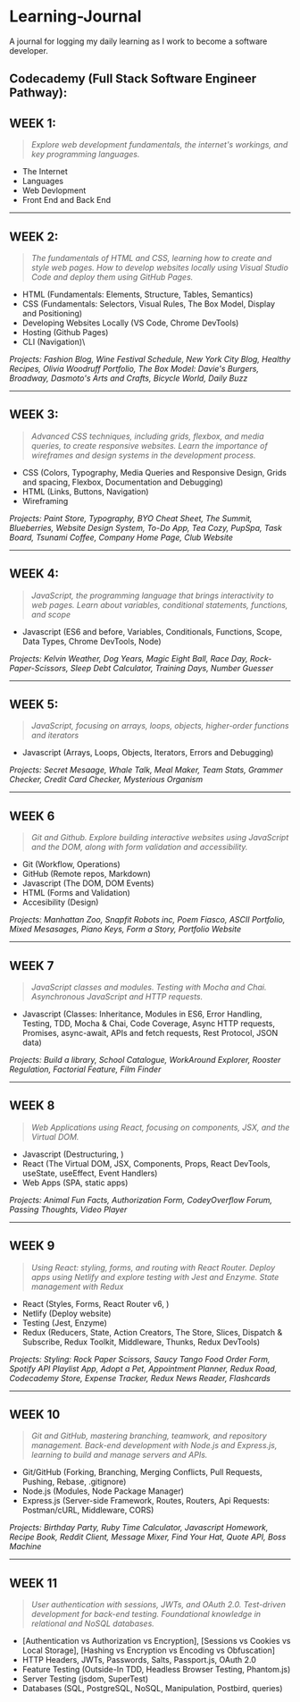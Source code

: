 # Learning-Journal
A journal for logging my daily learning as I work to become a software developer.

## Codecademy (Full Stack Software Engineer Pathway):

## WEEK 1:
>*Explore web development fundamentals, the internet's workings, and key programming languages.*
- The Internet
- Languages
- Web Devlopment
- Front End and Back End

---
## WEEK 2:
>*The fundamentals of HTML and CSS, learning how to create and style web pages. How to develop websites locally using Visual Studio Code and deploy them using GitHub Pages.*
- HTML (Fundamentals: Elements, Structure, Tables, Semantics)
- CSS (Fundamentals: Selectors, Visual Rules, The Box Model, Display and Positioning)
- Developing Websites Locally (VS Code, Chrome DevTools)
- Hosting (Github Pages)
- CLI (Navigation)\
  
*Projects: Fashion Blog, Wine Festival Schedule, New York City Blog, Healthy Recipes, Olivia Woodruff Portfolio, The Box Model: Davie's Burgers, Broadway, Dasmoto's Arts and Crafts, Bicycle World, Daily Buzz*

---
## WEEK 3: 
>*Advanced CSS techniques, including grids, flexbox, and media queries, to create responsive websites. Learn the importance of wireframes and design systems in the development process.*
- CSS (Colors, Typography, Media Queries and Responsive Design, Grids and spacing, Flexbox, Documentation and Debugging)
- HTML (Links, Buttons, Navigation)
- Wireframing

*Projects: Paint Store, Typography, BYO Cheat Sheet, The Summit, Blueberries, Website Design System, To-Do App, Tea Cozy, PupSpa, Task Board, Tsunami Coffee, Company Home Page, Club Website*

---
## WEEK 4:
>*JavaScript, the programming language that brings interactivity to web pages. Learn about variables, conditional statements, functions, and scope*
- Javascript (ES6 and before, Variables, Conditionals, Functions, Scope, Data Types, Chrome DevTools, Node)

*Projects: Kelvin Weather, Dog Years, Magic Eight Ball, Race Day, Rock-Paper-Scissors, Sleep Debt Calculator, Training Days, Number Guesser*

---
## WEEK 5:
>*JavaScript, focusing on arrays, loops, objects, higher-order functions and iterators*
- Javascript (Arrays, Loops, Objects, Iterators, Errors and Debugging)

*Projects: Secret Mesaage, Whale Talk, Meal Maker, Team Stats, Grammer Checker, Credit Card Checker, Mysterious Organism*

---
## WEEK 6
>*Git and Github. Explore building interactive websites using JavaScript and the DOM, along with form validation and accessibility.*
- Git (Workflow, Operations)
- GitHub (Remote repos, Markdown)
- Javascript (The DOM, DOM Events)
- HTML (Forms and Validation)
- Accesibility (Design)

*Projects: Manhattan Zoo, Snapfit Robots inc, Poem Fiasco, ASCII Portfolio, Mixed Mesasages, Piano Keys, Form a Story, Portfolio Website*

---
## WEEK 7
>*JavaScript classes and modules. Testing with Mocha and Chai. Asynchronous JavaScript and HTTP requests.*
- Javascript (Classes: Inheritance, Modules in ES6, Error Handling, Testing, TDD, Mocha & Chai, Code Coverage, Async HTTP requests, Promises, async-await, APIs and fetch requests, Rest Protocol, JSON data)

*Projects: Build a library, School Catalogue, WorkAround Explorer, Rooster Regulation, Factorial Feature, Film Finder*

---
## WEEK 8
>*Web Applications using React, focusing on components, JSX, and the Virtual DOM.*
- Javascript (Destructuring, )
- React (The Virtual DOM, JSX, Components, Props, React DevTools, useState, useEffect, Event Handlers)
- Web Apps (SPA, static apps)

*Projects: Animal Fun Facts, Authorization Form, CodeyOverflow Forum, Passing Thoughts, Video Player*

---
## WEEK 9
>*Using React: styling, forms, and routing with React Router. Deploy apps using Netlify and explore testing with Jest and Enzyme. State management with Redux*
- React (Styles, Forms, React Router v6, )
- Netlify (Deploy website)
- Testing (Jest, Enzyme)
- Redux (Reducers, State, Action Creators, The Store, Slices, Dispatch & Subscribe, Redux Toolkit, Middleware, Thunks, Redux DevTools)
  
*Projects: Styling: Rock Paper Scissors, Saucy Tango Food Order Form, Spotify API Playlist App, Adopt a Pet, Appointment Planner, Redux Road, Codecademy Store, Expense Tracker, Redux News Reader, Flashcards*

---
## WEEK 10
>*Git and GitHub, mastering branching, teamwork, and repository management. Back-end development with Node.js and Express.js, learning to build and manage servers and APIs.*
- Git/GitHub (Forking, Branching, Merging Conflicts, Pull Requests, Pushing, Rebase, .gitignore)
- Node.js (Modules, Node Package Manager)
- Express.js (Server-side Framework, Routes, Routers, Api Requests: Postman/cURL, Middleware, CORS)

*Projects: Birthday Party, Ruby Time Calculator, Javascript Homework, Recipe Book, Reddit Client, Message Mixer, Find Your Hat, Quote API, Boss Machine*

---
## WEEK 11
>*User authentication with sessions, JWTs, and OAuth 2.0. Test-driven development for back-end testing. Foundational knowledge in relational and NoSQL databases.*
- [Authentication vs Authorization vs Encryption], [Sessions vs Cookies vs Local Storage], [Hashing vs Encryption vs Encoding vs Obfuscation] 
- HTTP Headers, JWTs, Passwords, Salts, Passport.js, OAuth 2.0
- Feature Testing (Outside-In TDD, Headless Browser Testing, Phantom.js)
- Server Testing (jsdom, SuperTest)
- Databases (SQL, PostgreSQL, NoSQL, Manipulation, Postbird, queries)
